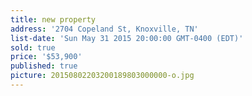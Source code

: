 ```yaml
---
title: new property
address: '2704 Copeland St, Knoxville, TN'
list-date: 'Sun May 31 2015 20:00:00 GMT-0400 (EDT)'
sold: true
price: '$53,900'
published: true
picture: 20150802203200189803000000-o.jpg
---
```

